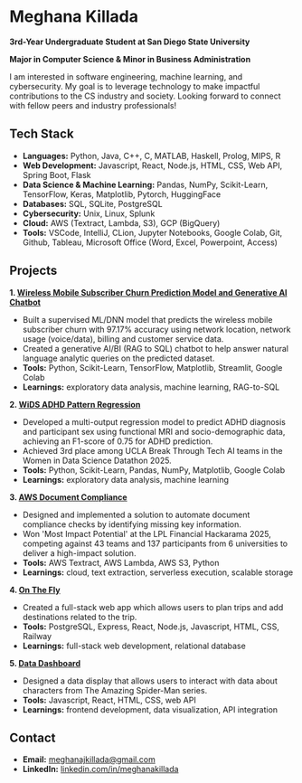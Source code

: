 # Meghana Killada

**3rd-Year Undergraduate Student at San Diego State University**

**Major in Computer Science & Minor in Business Administration**

I am interested in software engineering, machine learning, and cybersecurity. My goal is to leverage technology to make impactful contributions to the CS industry and society. Looking forward to connect with fellow peers and industry professionals!

## Tech Stack
- **Languages:** Python, Java, C++, C, MATLAB, Haskell, Prolog, MIPS, R
- **Web Development:** Javascript, React, Node.js, HTML, CSS, Web API, Spring Boot, Flask
- **Data Science & Machine Learning:** Pandas, NumPy, Scikit-Learn, TensorFlow, Keras, Matplotlib, Pytorch, HuggingFace
- **Databases:** SQL, SQLite, PostgreSQL
- **Cybersecurity:** Unix, Linux, Splunk
- **Cloud:** AWS (Textract, Lambda, S3), GCP (BigQuery)
- **Tools:** VSCode, IntelliJ, CLion, Jupyter Notebooks, Google Colab, Git, Github, Tableau, Microsoft Office (Word, Excel, Powerpoint, Access)

## Projects

**1. [Wireless Mobile Subscriber Churn Prediction Model and Generative AI Chatbot](https://github.com/BTTAI-Verizon-2/AI-Studio-Project)**
- Built a supervised ML/DNN model that predicts the wireless mobile subscriber churn with 97.17% accuracy using network location, network usage (voice/data), billing and customer service data.
- Created a generative AI/BI (RAG to SQL) chatbot to help answer natural language analytic queries on the predicted dataset.
- **Tools:** Python, Scikit-Learn, TensorFlow, Matplotlib, Streamlit, Google Colab
- **Learnings:** exploratory data analysis, machine learning, RAG-to-SQL

**2. [WiDS ADHD Pattern Regression](https://github.com/WIDS-1-BTT-25/WIDS-ADHD-pattern-regression)**
- Developed a multi-output regression model to predict ADHD diagnosis and participant sex using functional MRI and socio-demographic data, achieving an F1-score of 0.75 for ADHD prediction.
- Achieved 3rd place among UCLA Break Through Tech AI teams in the Women in Data Science Datathon 2025.
- **Tools:** Python, Scikit-Learn, Pandas, NumPy, Matplotlib, Google Colab
- **Learnings:** exploratory data analysis, machine learning

**3. [AWS Document Compliance](https://github.com/meghanakillada/AWSDocumentCompliance)**
- Designed and implemented a solution to automate document compliance checks by identifying missing key information.
- Won 'Most Impact Potential' at the LPL Financial Hackarama 2025, competing against 43 teams and 137 participants from 6 universities to deliver a high-impact solution.
- **Tools:** AWS Textract, AWS Lambda, AWS S3, Python
- **Learnings:** cloud, text extraction, serverless execution, scalable storage

**4. [On The Fly](https://github.com/meghanakillada/onthefly)**
- Created a full-stack web app which allows users to plan trips and add destinations related to the trip.
- **Tools:** PostgreSQL, Express, React, Node.js, Javascript, HTML, CSS, Railway
- **Learnings:** full-stack web development, relational database

**5. [Data Dashboard](https://github.com/meghanakillada/WEB102-project5)**
- Designed a data display that allows users to interact with data about characters from The Amazing Spider-Man series.
- **Tools:** Javascript, React, HTML, CSS, web API
- **Learnings:** frontend development, data visualization, API integration

## Contact
- **Email:** meghanajkillada@gmail.com
- **LinkedIn:** [linkedin.com/in/meghanakillada](https://www.linkedin.com/in/meghanakillada/)
